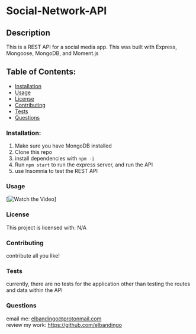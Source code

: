 # Social-Network-API
## Description    
This is a REST API for a social media app. This was built with Express, Mongoose, MongoDB, and Moment.js
## Table of Contents:
* [Installation](#installation)
* [Usage](#usage)
* [License](#license)
* [Contributing](#contributing)
* [Tests](#tests)
* [Questions](#questions)
### Installation:
1. Make sure you have MongoDB installed 
2. Clone this repo 
3. install dependencies with `npm -i` 
4. Run `npm start` to run the express server, and run the API 
5. use Insomnia to test the REST API
### Usage
[![Watch the Video](https://drive.google.com/file/d/1ynVsibjLIZT1qmkCYA4v1Svhyhe9HovA/view)]
### License
This project is licensed with:
N/A
### Contributing
contribute all you like!
### Tests
currently, there are no tests for the application other than testing the routes and data within the API
### Questions
email me: elbandingo@protonmail.com<br />
review my work: https://github.com/elbandingo
